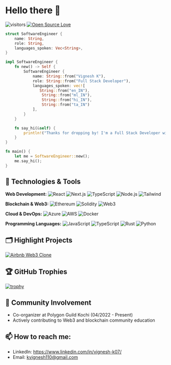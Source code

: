 # Hello there 👋

![visitors](https://visitor-badge.laobi.icu/badge?page_id=kvignesh1420.kvignesh1420)
[![Open Source Love](https://badges.frapsoft.com/os/v1/open-source.svg?v=102)](https://github.com/ellerbrock/open-source-badge/)

```rust
struct SoftwareEngineer {
    name: String,
    role: String,
    languages_spoken: Vec<String>,
}

impl SoftwareEngineer {
    fn new() -> Self {
        SoftwareEngineer {
            name: String::from("Vignesh K"),
            role: String::from("Full Stack Developer"),
            languages_spoken: vec![
               String::from("en_IN"),
                String::from("ml_IN"),
                String::from("hi_IN"),
                String::from("ta_IN")
            ],
        }
    }

    fn say_hi(&self) {
        println!("Thanks for dropping by! I'm a Full Stack Developer with expertise in Web3 and blockchain technologies.");
    }
}

fn main() {
    let me = SoftwareEngineer::new();
    me.say_hi();
}
```

## 🔧 Technologies & Tools

**Web Development:**
![React](https://img.shields.io/badge/Frontend-React-informational?style=flat&logo=react&logoColor=white&color=6aa6f8)
![Next.js](https://img.shields.io/badge/Framework-Next.js-informational?style=flat&logo=next.js&logoColor=white&color=6aa6f8)
![TypeScript](https://img.shields.io/badge/Code-TypeScript-informational?style=flat&logo=typescript&logoColor=white&color=6aa6f8)
![Node.js](https://img.shields.io/badge/Backend-Node.js-informational?style=flat&logo=node.js&logoColor=white&color=6aa6f8)
![Tailwind](https://img.shields.io/badge/CSS-Tailwind-informational?style=flat&logo=tailwind-css&logoColor=white&color=6aa6f8)

**Blockchain & Web3:**
![Ethereum](https://img.shields.io/badge/Blockchain-Ethereum-informational?style=flat&logo=ethereum&logoColor=white&color=6aa6f8)
![Solidity](https://img.shields.io/badge/Smart_Contracts-Solidity-informational?style=flat&logo=solidity&logoColor=white&color=6aa6f8)
![Web3](https://img.shields.io/badge/Tech-Web3-informational?style=flat&logo=web3.js&logoColor=white&color=6aa6f8)

**Cloud & DevOps:**
![Azure](https://img.shields.io/badge/Cloud-Azure-informational?style=flat&logo=microsoft-azure&logoColor=white&color=6aa6f8)
![AWS](https://img.shields.io/badge/Cloud-AWS-informational?style=flat&logo=amazon-aws&logoColor=white&color=6aa6f8)
![Docker](https://img.shields.io/badge/Tools-Docker-informational?style=flat&logo=docker&logoColor=white&color=6aa6f8)

**Programming Languages:**
![JavaScript](https://img.shields.io/badge/Code-JavaScript-informational?style=flat&logo=javascript&logoColor=white&color=6aa6f8)
![TypeScript](https://img.shields.io/badge/Code-TypeScript-informational?style=flat&logo=typescript&logoColor=white&color=6aa6f8)
![Rust](https://img.shields.io/badge/Code-Rust-informational?style=flat&logo=rust&logoColor=white&color=6aa6f8)
![Python](https://img.shields.io/badge/Code-Python-informational?style=flat&logo=python&logoColor=white&color=6aa6f8)

## 🗂️ Highlight Projects

<a href="https://github.com/kvignesh1420/airbnb-web3-clone">
  <img align="center" src="https://github-readme-stats.vercel.app/api/pin/?username=kvignesh1420&repo=airbnb-web3-clone&show_icons=true&line_height=27&title_color=6aa6f8&text_color=8a919a&icon_color=6aa6f8&bg_color=22272e" alt="Airbnb Web3 Clone" />
</a>

## 🏆 GitHub Trophies

[![trophy](https://github-profile-trophy.vercel.app/?username=kvignesh1420&theme=nord&column=7)](https://github.com/ryo-ma/github-profile-trophy)

## 👥 Community Involvement

- Co-organizer at Polygon Guild Kochi (04/2022 - Present)
- Actively contributing to Web3 and blockchain community education

## 📫 How to reach me:

- LinkedIn: https://www.linkedin.com/in/vignesh-k07/
- Email: kvignesh110@gmail.com
